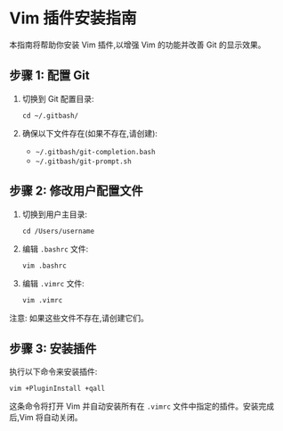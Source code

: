 # Vim 插件安装指南

本指南将帮助你安装 Vim 插件,以增强 Vim 的功能并改善 Git 的显示效果。

## 步骤 1: 配置 Git

1. 切换到 Git 配置目录:
   ```
   cd ~/.gitbash/
   ```

2. 确保以下文件存在(如果不存在,请创建):
   - `~/.gitbash/git-completion.bash`
   - `~/.gitbash/git-prompt.sh`

## 步骤 2: 修改用户配置文件

1. 切换到用户主目录:
   ```
   cd /Users/username
   ```

2. 编辑 `.bashrc` 文件:
   ```
   vim .bashrc
   ```

3. 编辑 `.vimrc` 文件:
   ```
   vim .vimrc
   ```

注意: 如果这些文件不存在,请创建它们。

## 步骤 3: 安装插件

执行以下命令来安装插件:

```
vim +PluginInstall +qall
```

这条命令将打开 Vim 并自动安装所有在 `.vimrc` 文件中指定的插件。安装完成后,Vim 将自动关闭。

